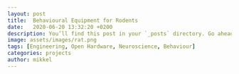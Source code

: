 ```yaml
---
layout: post
title:  Behavioural Equipment for Rodents
date:   2020-06-20 13:32:20 +0200
description: You’ll find this post in your `_posts` directory. Go ahead and edit it and re-build the site to see your changes. # Add post description (optional)
image: assets/images/rat.png
tags: [Engineering, Open Hardware, Neuroscience, Behaviour]
categories: projects
author: mikkel
---
```




